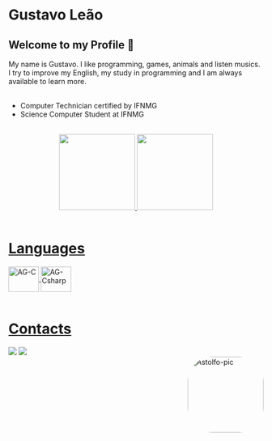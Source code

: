 ### <h1>Gustavo Leão</h1>

<div>
  <h2>Welcome to my Profile 💜</h2>
  My name is Gustavo. I like programming, games, animals and listen musics. I try to improve my English, my study in programming and I am always available to learn more.
   <ul><br>
   <li>Computer Technician certified by IFNMG</li>
   <li>Science Computer Student at IFNMG</li>
   </ul>
</div><br>

<div align="center">
  <a href="https://github.com/GustavoSantosLeao">
  <img height="150em" src="https://github-readme-stats.vercel.app/api?username=GustavoSantosLeao&show_icons=true&theme=synthwave&include_all_commits=true&count_private=true"/>
  <img height="150em" src="https://github-readme-stats.vercel.app/api/top-langs/?username=GustavoSantosLeao&layout=compact&langs_count=7&theme=synthwave"/>
</div>

<div style="display: inline_block"><br>

  <h1>Languages</h1>
  <img align="center" alt="AG-C" height="50" width="60" src="https://cdn.jsdelivr.net/gh/devicons/devicon/icons/c/c-original.svg" />
  <img align="center" alt="AG-Csharp" height="50" width="60"src="https://cdn.jsdelivr.net/gh/devicons/devicon/icons/csharp/csharp-original.svg" />
</div><br>

<div> 
  <h1>Contacts</h1>
  <a href = "mailto:gustavo.l.mav@gmail.com"><img src="https://img.shields.io/badge/-Gmail-%23333?style=for-the-badge&logo=gmail&logoColor=white" target="_blank"></a>
  <a href="https://www.instagram.com/gustavo.gotrix/" target="_blank"><img src="https://img.shields.io/badge/-Instagram-%23E4405F?style=for-the-badge&logo=instagram&logoColor=white" target="_blank"></a>
  </div>

  <div>
  <img align="right" alt="Astolfo-pic" height="150" style="border-radius:50px;" src="https://cdn.discordapp.com/attachments/879169429034893312/1039665576081117215/Astolfo.gif">
  </div>
